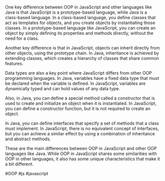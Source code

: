 
One key difference between OOP in JavaScript and other languages like Java is that JavaScript is a prototype-based language, while Java is a class-based language. In a class-based language, you define classes that act as templates for objects, and you create objects by instantiating those classes. In a prototype-based language like JavaScript, you can create an object by simply defining its properties and methods directly, without the need for a class.

Another key difference is that in JavaScript, objects can inherit directly from other objects, using the prototype chain. In Java, inheritance is achieved by extending classes, which creates a hierarchy of classes that share common features.

Data types are also a key point where JavaScript differs from other OOP programming languages. In Java, variables have a fixed data type that must be declared when the variable is defined. In JavaScript, variables are dynamically typed and can hold values of any data type.

Also, in Java, you can define a special method called a constructor that is used to create and initialize an object when it is instantiated. In JavaScript, you can define a constructor function, but it is not required to create an object.

In Java, you can define interfaces that specify a set of methods that a class must implement. In JavaScript, there is no equivalent concept of interfaces, but you can achieve a similar effect by using a combination of inheritance and abstract methods.

These are the main differences between OOP in JavaScript and other OOP languages like Java. While OOP in JavaScript shares some similarities with OOP in other languages, it also has some unique characteristics that make it a bit different.

#OOP #js #javascript 